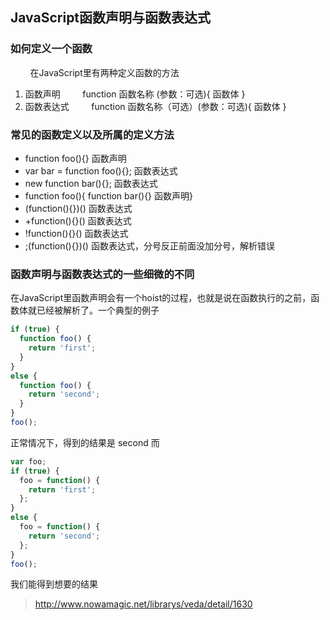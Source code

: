 ## JavaScript函数声明与函数表达式
### 如何定义一个函数
&nbsp;&nbsp;&nbsp;&nbsp;&nbsp;&nbsp;&nbsp;&nbsp;在JavaScript里有两种定义函数的方法

 1. 函数声明
&nbsp;&nbsp;&nbsp;&nbsp;&nbsp;&nbsp;&nbsp;&nbsp;function 函数名称 (参数：可选){ 函数体 }
 2. 函数表达式
&nbsp;&nbsp;&nbsp;&nbsp;&nbsp;&nbsp;&nbsp;&nbsp;function 函数名称（可选）(参数：可选){ 函数体 }

### 常见的函数定义以及所属的定义方法
- function foo(){} 函数声明
- var bar = function foo(){}; 函数表达式
- new function bar(){}; 函数表达式
- function foo(){ function bar(){} 函数声明}
- (function(){})() 函数表达式
- +function(){}() 函数表达式
- !function(){}() 函数表达式
- ;(function(){})() 函数表达式，分号反正前面没加分号，解析错误

### 函数声明与函数表达式的一些细微的不同
在JavaScript里函数声明会有一个hoist的过程，也就是说在函数执行的之前，函数体就已经被解析了。一个典型的例子
```javascript
if (true) {
  function foo() {
    return 'first';
  }
}
else {
  function foo() {
    return 'second';
  }
}
foo();
```
正常情况下，得到的结果是 second 
而 
```javascript
var foo;
if (true) {
  foo = function() {
    return 'first';
  };
}
else {
  foo = function() {
    return 'second';
  };
}
foo();
```
我们能得到想要的结果

> http://www.nowamagic.net/librarys/veda/detail/1630